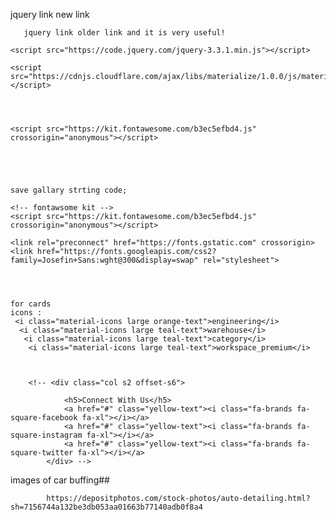    jquery link new link
    <script src="https://code.jquery.com/jquery-3.6.4.min.js"></script>

       jquery link older link and it is very useful!

    <script src="https://code.jquery.com/jquery-3.3.1.min.js"></script>
    
    <script src="https://cdnjs.cloudflare.com/ajax/libs/materialize/1.0.0/js/materialize.min.js"></script>




    <script src="https://kit.fontawesome.com/b3ec5efbd4.js" crossorigin="anonymous"></script>





    save gallary strting code;
    
    <!-- fontawsome kit -->
    <script src="https://kit.fontawesome.com/b3ec5efbd4.js" crossorigin="anonymous"></script>

    <link rel="preconnect" href="https://fonts.gstatic.com" crossorigin>
    <link href="https://fonts.googleapis.com/css2?family=Josefin+Sans:wght@300&display=swap" rel="stylesheet">




    for cards
    icons : 
     <i class="material-icons large orange-text">engineering</i>
      <i class="material-icons large teal-text">warehouse</i>
       <i class="material-icons large teal-text">category</i>
        <i class="material-icons large teal-text">workspace_premium</i>



        <!-- <div class="col s2 offset-s6">

                <h5>Connect With Us</h5>
                <a href="#" class="yellow-text"><i class="fa-brands fa-square-facebook fa-xl"></i></a>
                <a href="#" class="yellow-text"><i class="fa-brands fa-square-instagram fa-xl"></i></a>
                <a href="#" class="yellow-text"><i class="fa-brands fa-square-twitter fa-xl"></i></a>
            </div> -->




   images of car buffing##
   
            https://depositphotos.com/stock-photos/auto-detailing.html?sh=7156744a132be3db053aa01663b77140adb0f8a4